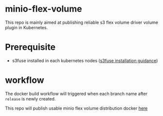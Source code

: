 # minio-flex-volume
This repo is mainly aimed at publishing reliable s3 flex volume driver volume plugin in Kubernetes.

# Prerequisite

* s3fuse installed in each kubernetes nodes ([s3fuse installation guidance](https://github.com/s3fs-fuse/s3fs-fuse))


# workflow
The docker build workflow will triggered when each branch name after `release` is newly created.

This repo will publish usable minio flex volume distribution docker [here](https://hub.docker.com/r/datavocals/minio-flex-volume-distro/tags?page=1&ordering=last_updated)
